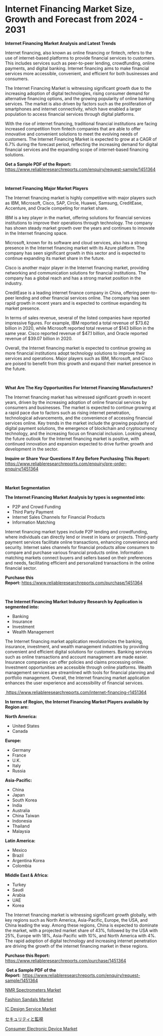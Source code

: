 <p><h1>Internet Financing Market Size, Growth and Forecast from 2024 - 2031</h1></p><p><strong>Internet Financing Market Analysis and Latest Trends</strong></p>
<p><p>Internet financing, also known as online financing or fintech, refers to the use of internet-based platforms to provide financial services to customers. This includes services such as peer-to-peer lending, crowdfunding, online payments, and digital banking. Internet financing aims to make financial services more accessible, convenient, and efficient for both businesses and consumers.</p><p>The Internet Financing Market is witnessing significant growth due to the increasing adoption of digital technologies, rising consumer demand for alternative financing options, and the growing popularity of online banking services. The market is also driven by factors such as the proliferation of smartphones and internet connectivity, which have enabled a larger population to access financial services through digital platforms.</p><p>With the rise of internet financing, traditional financial institutions are facing increased competition from fintech companies that are able to offer innovative and convenient solutions to meet the evolving needs of customers. The Internet Financing Market is expected to grow at a CAGR of 6.7% during the forecast period, reflecting the increasing demand for digital financial services and the expanding scope of internet-based financing solutions.</p></p>
<p><strong>Get a Sample PDF of the Report:&nbsp;</strong> <a href="https://www.reliableresearchreports.com/enquiry/request-sample/1451364">https://www.reliableresearchreports.com/enquiry/request-sample/1451364</a></p>
<p>&nbsp;</p>
<p><strong>Internet Financing Major Market Players</strong></p>
<p><p>The Internet financing market is highly competitive with major players such as IBM, Microsoft, Cisco, SAP, Circle, Huawei, Samsung, CreditEase, Accenture, and Oracle competing for market share. </p><p>IBM is a key player in the market, offering solutions for financial services institutions to improve their operations through technology. The company has shown steady market growth over the years and continues to innovate in the Internet financing space.</p><p>Microsoft, known for its software and cloud services, also has a strong presence in the Internet financing market with its Azure platform. The company has seen significant growth in this sector and is expected to continue expanding its market share in the future.</p><p>Cisco is another major player in the Internet financing market, providing networking and communication solutions for financial institutions. The company has a global reach and has a strong market position in the industry.</p><p>CreditEase is a leading internet finance company in China, offering peer-to-peer lending and other financial services online. The company has seen rapid growth in recent years and is expected to continue expanding its market presence.</p><p>In terms of sales revenue, several of the listed companies have reported impressive figures. For example, IBM reported a total revenue of $73.62 billion in 2020, while Microsoft reported total revenue of $143 billion in the same year. Cisco reported revenue of $47.1 billion, and Oracle reported revenue of $39.07 billion in 2020.</p><p>Overall, the Internet financing market is expected to continue growing as more financial institutions adopt technology solutions to improve their services and operations. Major players such as IBM, Microsoft, and Cisco are poised to benefit from this growth and expand their market presence in the future.</p></p>
<p>&nbsp;</p>
<p><strong>What Are The Key Opportunities For Internet Financing Manufacturers?</strong></p>
<p><p>The Internet financing market has witnessed significant growth in recent years, driven by the increasing adoption of online financial services by consumers and businesses. The market is expected to continue growing at a rapid pace due to factors such as rising internet penetration, technological advancements, and the convenience of accessing financial services online. Key trends in the market include the growing popularity of digital payment solutions, the emergence of blockchain and cryptocurrency technology, and the increasing focus on financial inclusion. Looking ahead, the future outlook for the Internet financing market is positive, with continued innovation and expansion expected to drive further growth and development in the sector.</p></p>
<p><strong>Inquire or Share Your Questions If Any Before Purchasing This Report:</strong> <a href="https://www.reliableresearchreports.com/enquiry/pre-order-enquiry/1451364">https://www.reliableresearchreports.com/enquiry/pre-order-enquiry/1451364</a></p>
<p>&nbsp;</p>
<p><strong>Market Segmentation</strong></p>
<p><strong>The Internet Financing Market Analysis by types is segmented into:</strong></p>
<p><ul><li>P2P and Crowd Funding</li><li>Third Party Payment</li><li>Internet Sales Channels for Financial Products</li><li>Information Matching</li></ul></p>
<p><p>Internet financing market types include P2P lending and crowdfunding, where individuals can directly lend or invest in loans or projects. Third-party payment services facilitate online transactions, enhancing convenience and security. Internet sales channels for financial products allow consumers to compare and purchase various financial products online. Information matching markets connect buyers and sellers based on their preferences and needs, facilitating efficient and personalized transactions in the online financial sector.</p></p>
<p><strong>Purchase this Report:&nbsp;</strong><a href="https://www.reliableresearchreports.com/purchase/1451364">https://www.reliableresearchreports.com/purchase/1451364</a></p>
<p>&nbsp;</p>
<p><strong>The Internet Financing Market Industry Research by Application is segmented into:</strong></p>
<p><ul><li>Banking</li><li>Insurance</li><li>Investment</li><li>Wealth Management</li></ul></p>
<p><p>The Internet financing market application revolutionizes the banking, insurance, investment, and wealth management industries by providing convenient and efficient digital solutions for customers. Banking services such as online transactions and account management are made easier. Insurance companies can offer policies and claims processing online. Investment opportunities are accessible through online platforms. Wealth management services are streamlined with tools for financial planning and portfolio management. Overall, the Internet financing market application enhances the user experience and accessibility of financial services.</p></p>
<p><a href="https://www.reliableresearchreports.com/internet-financing-r1451364">&nbsp;https://www.reliableresearchreports.com/internet-financing-r1451364</a></p>
<p><strong>In terms of Region, the Internet Financing Market Players available by Region are:</strong></p>
<p>
    <p> <strong> North America: </strong>
        <ul>
            <li>United States</li>
            <li>Canada</li>
        </ul>
        </p> 
    <p> <strong> Europe: </strong>
        <ul>
            <li>Germany</li>
            <li>France</li>
            <li>U.K.</li>
            <li>Italy</li>
            <li>Russia</li>
        </ul>
        </p> 
    <p> <strong> Asia-Pacific: </strong>
        <ul>
            <li>China</li>
            <li>Japan</li>
            <li>South Korea</li>
            <li>India</li>
            <li>Australia</li>
            <li>China Taiwan</li>
            <li>Indonesia</li>
            <li>Thailand</li>
            <li>Malaysia</li>
        </ul>
        </p> 
    <p> <strong> Latin America: </strong>
        <ul>
            <li>Mexico</li>
            <li>Brazil</li>
            <li>Argentina Korea</li>
            <li>Colombia</li>
        </ul>
        </p> 
    <p> <strong> Middle East & Africa: </strong>
        <ul>
            <li>Turkey</li>
            <li>Saudi</li>
            <li>Arabia</li>
            <li>UAE</li>
            <li>Korea</li>
        </ul>
    </p>
    </p>
<p><p>The Internet financing market is witnessing significant growth globally, with key regions such as North America, Asia-Pacific, Europe, the USA, and China leading the way. Among these regions, China is expected to dominate the market, with a projected market share of 43%, followed by the USA with 25%, Europe with 18%, Asia-Pacific with 10%, and North America with 4%. The rapid adoption of digital technology and increasing internet penetration are driving the growth of the internet financing market in these regions.</p></p>
<p><strong>Purchase this Report: </strong><a href="https://www.reliableresearchreports.com/purchase/1451364">https://www.reliableresearchreports.com/purchase/1451364</a></p>
<p>&nbsp;<strong>Get a Sample PDF of the Report:&nbsp;&nbsp;</strong><a href="https://www.reliableresearchreports.com/enquiry/request-sample/1451364">https://www.reliableresearchreports.com/enquiry/request-sample/1451364</a></p>
<p><strong></strong></p>
<p><p><a href="https://www.linkedin.com/pulse/nmr-spectrometers-market-size-reflecting-forecast-till-2031-type-t9akc">NMR Spectrometers Market</a></p><p><a href="https://issuu.com/reportprime-2/docs/fashion-sandals-market-size-2030.pptx">Fashion Sandals Market</a></p><p><a href="https://github.com/gladysalidde/Market-Research-Report-List-1/blob/main/ic-design-service-market.md">IC Design Service Market</a></p><p><a href="https://github.com/luffiazaza/Market-Research-Report-List-1/blob/main/951798460251.md">セキュリティと監視</a></p><p><a href="https://github.com/dimitrishawkinswaynenp91rgz/Market-Research-Report-List-2/blob/main/consumer-electronic-device-market.md">Consumer Electronic Device Market</a></p></p>